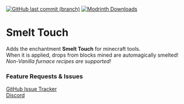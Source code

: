 [![GitHub last commit (branch)](https://img.shields.io/github/last-commit/SchitzPseudonym/SmeltTouch/master?style=for-the-badge&logo=github&logoColor=%23181717&label=Github)](https://github.com/SchitzPseudonym/SmeltTouch)
[![Modrinth Downloads](https://img.shields.io/modrinth/dt/GMrbfjiJ?style=for-the-badge&logo=modrinth&logoColor=%2300AF5C&label=Modrinth)](https://modrinth.com/project/smelt-touch)
# Smelt Touch

Adds the enchantment **Smelt Touch** for minecraft tools.<br>
When it is applied, drops from blocks mined are automagically smelted!<br>
*Non-Vanilla furnace recipes are supported!*<br>

### Feature Requests & Issues
[GitHub Issue Tracker](https://github.com/BananaPuppy/VariantFurnaces/issues/new/choose)<br>
[Discord](https://discord.gg/rWkXF7pbmG)
